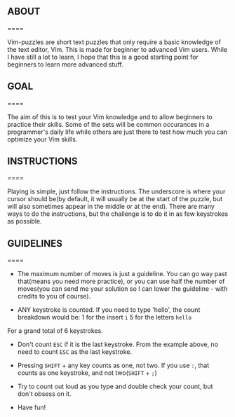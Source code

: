 
## ABOUT
====

Vim-puzzles are short text puzzles that only require a basic knowledge of the text editor, Vim. This is made for beginner to advanced Vim users. While I have still a lot to learn, I hope that this is a good starting point for beginners to learn more advanced stuff.

## GOAL
====

The aim of this is to test your Vim knowledge and to allow beginners to practice their skills. Some of the sets will be common occurances in a programmer's daily life while others are just there to test how much you can optimize your Vim skills.

## INSTRUCTIONS
====

Playing is simple, just follow the instructions. The underscore is where your cursor should be(by default, it will usually be at the start of the puzzle, but will also sometimes appear in the middle or at the end). There are many ways to do the instructions, but the challenge is to do it in as few keystrokes as possible.

## GUIDELINES
====

 - The maximum number of moves is just a guideline. You can go way past that(means you need more practice), or you can use half the number of moves(you can send me your solution so I can lower the guideline - with credits to you of course).

 - ANY keystroke is counted. If you need to type 'hello', the count breakdown would be:
  1 for the insert `i`
  5 for the letters `hello`

  For a grand total of 6 keystrokes.

 - Don't count `ESC` if it is the last keystroke. From the example above, no need to count `ESC` as the last keystroke.
 - Pressing `SHIFT` + any key counts as one, not two. If you use `:`, that counts as one keystroke, and not two(`SHIFT` + `;`)

 - Try to count out loud as you type and double check your count, but don't obsess on it.

 - Have fun!
